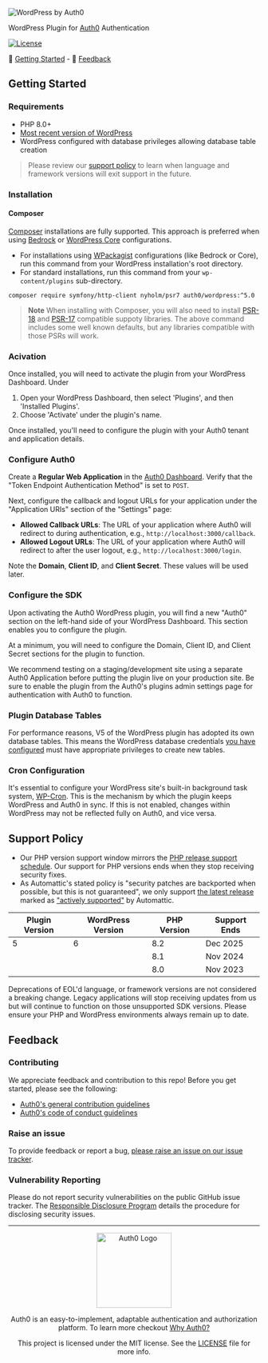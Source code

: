 ![WordPress by Auth0](https://cdn.auth0.com/website/sdks/banners/wp-auth0-banner.png)

WordPress Plugin for [Auth0](https://auth0.com) Authentication

[![License](https://img.shields.io/packagist/l/auth0/auth0-php)](https://doge.mit-license.org/)

:rocket: [Getting Started](#getting-started) - :speech_balloon: [Feedback](#feedback)

## Getting Started

### Requirements

- PHP 8.0+
- [Most recent version of WordPress](https://wordpress.org/news/category/releases/)
- WordPress configured with database privileges allowing database table creation

> Please review our [support policy](#support-policy) to learn when language and framework versions will exit support in the future.

### Installation

<!-- // Disabled while we complete this distribution configuration
#### Release Package
Releases are available from the Github repository [github.com/auth0/wordpress/releases](https://github.com/auth0/wordpress/releases), packaged as ZIP archives. Every release has an accompanying signature file for verification, if desired.

<details>
<summary><b>Verify a release signature with OpenSSL (recommended)</b></summary>

1. Download the public siging key from this repository
2. Put the repository's public signing key, the release's ZIP archive, and the release's signature file (ending in `.sign`) in the same directory.
3. Run the following command, substituting `RELEASE` with the filename of the release you downloaded:

```bash
openssl dgst -verify signing.key.pub -keyform PEM -sha256 -signature RELEASE.zip.sign -binary RELEASE.zip
```

'Verified OK' should be returned. If this is not the case, do not proceed with the installation.
</details>

1. Open your WordPress Dashboard, then click 'Plugins', and then 'Add New'.
2. Find the 'Upload Plugin' function at the top of the page, and use it to upload the release package you downloaded.

> **Note** Alternatively, you can extract the release package to your WordPress installation's `wp-content/plugins` directory.
-->

#### Composer
[Composer](https://getcomposer.org/) installations are fully supported. This approach is preferred when using [Bedrock](https://roots.io/bedrock/) or [WordPress Core](https://github.com/johnpbloch/wordpress-core-installer) configurations.

- For installations using [WPackagist](https://wpackagist.org/) configurations (like Bedrock or Core), run this command from your WordPress installation's root directory.
- For standard installations, run this command from your `wp-content/plugins` sub-directory.

```
composer require symfony/http-client nyholm/psr7 auth0/wordpress:^5.0
```

> **Note**  When installing with Composer, you will also need to install [PSR-18](https://packagist.org/providers/psr/http-client-implementation) and [PSR-17](https://packagist.org/providers/psr/http-factory-implementation) compatible suppoty libraries. The above command includes some well known defaults, but any libraries compatible with those PSRs will work.


<!-- // Disabled while we complete this distribution configuration
#### WordPress Dashboard

Installation from your WordPress dashboard is also supported. This approach first installs a small setup script that will verify that your host environment is compatible. Afterward, the latest plugin release will be downloaded from the GitHub repository, have it's file signature verified, and ultimately installed.

- Open your WordPress Dashboard.
- Click 'Plugins", then 'Add New', and search for 'Auth0'.
- Choose 'Install Now' to install the plugin.
-->

### Acivation

Once installed, you will need to activate the plugin from your WordPress Dashboard. Under

1. Open your WordPress Dashboard, then select 'Plugins', and then 'Installed Plugins'.
2. Choose 'Activate' under the plugin's name.

Once installed, you'll need to configure the plugin with your Auth0 tenant and application details.

### Configure Auth0

Create a **Regular Web Application** in the [Auth0 Dashboard](https://manage.auth0.com/#/applications). Verify that the "Token Endpoint Authentication Method" is set to `POST`.

Next, configure the callback and logout URLs for your application under the "Application URIs" section of the "Settings" page:

- **Allowed Callback URLs**: The URL of your application where Auth0 will redirect to during authentication, e.g., `http://localhost:3000/callback`.
- **Allowed Logout URLs**: The URL of your application where Auth0 will redirect to after the user logout, e.g., `http://localhost:3000/login`.

Note the **Domain**, **Client ID**, and **Client Secret**. These values will be used later.

### Configure the SDK

Upon activating the Auth0 WordPress plugin, you will find a new "Auth0" section on the left-hand side of your WordPress Dashboard. This section enables you to configure the plugin.

At a minimum, you will need to configure the Domain, Client ID, and Client Secret sections for the plugin to function.

We recommend testing on a staging/development site using a separate Auth0 Application before putting the plugin live on your production site. Be sure to enable the plugin from the Auth0's plugins admin settings page for authentication with Auth0 to function.

### Plugin Database Tables

For performance reasons, V5 of the WordPress plugin has adopted its own database tables. This means the WordPress database credentials [you have configured](https://wordpress.org/support/article/creating-database-for-wordpress/) must have appropriate privileges to create new tables.

### Cron Configuration

It's essential to configure your WordPress site's built-in background task system, [WP-Cron](https://developer.wordpress.org/plugins/cron/). This is the mechanism by which the plugin keeps WordPress and Auth0 in sync. If this is not enabled, changes within WordPress may not be reflected fully on Auth0, and vice versa.

## Support Policy

- Our PHP version support window mirrors the [PHP release support schedule](https://www.php.net/supported-versions.php). Our support for PHP versions ends when they stop receiving security fixes.
- As Automattic's stated policy is "security patches are backported when possible, but this is not guaranteed", we only support [the latest release](https://wordpress.org/news/category/releases/) marked as ["actively supported"](https://endoflife.date/wordpress) by Automattic.

| Plugin Version | WordPress Version | PHP Version | Support Ends |
| -------------- | ----------------- | ----------- | ------------ |
| 5              | 6                 | 8.2         | Dec 2025     |
|                |                   | 8.1         | Nov 2024     |
|                |                   | 8.0         | Nov 2023     |

Deprecations of EOL'd language, or framework versions are not considered a breaking change. Legacy applications will stop receiving updates from us but will continue to function on those unsupported SDK versions. Please ensure your PHP and WordPress environments always remain up to date.

## Feedback

### Contributing

We appreciate feedback and contribution to this repo! Before you get started, please see the following:

- [Auth0's general contribution guidelines](https://github.com/auth0/open-source-template/blob/master/GENERAL-CONTRIBUTING.md)
- [Auth0's code of conduct guidelines](https://github.com/auth0/open-source-template/blob/master/CODE-OF-CONDUCT.md)

### Raise an issue

To provide feedback or report a bug, [please raise an issue on our issue tracker](https://github.com/auth0/wp-auth0/issues).

### Vulnerability Reporting

Please do not report security vulnerabilities on the public GitHub issue tracker. The [Responsible Disclosure Program](https://auth0.com/whitehat) details the procedure for disclosing security issues.

---

<p align="center">
  <picture>
    <source media="(prefers-color-scheme: light)" srcset="https://cdn.auth0.com/website/sdks/logos/auth0_light_mode.png" width="150">
    <source media="(prefers-color-scheme: dark)" srcset="https://cdn.auth0.com/website/sdks/logos/auth0_dark_mode.png" width="150">
    <img alt="Auth0 Logo" src="https://cdn.auth0.com/website/sdks/logos/auth0_light_mode.png" width="150">
  </picture>
</p>

<p align="center">Auth0 is an easy-to-implement, adaptable authentication and authorization platform. To learn more checkout <a href="https://auth0.com/why-auth0">Why Auth0?</a></p>

<p align="center">This project is licensed under the MIT license. See the <a href="./LICENSE"> LICENSE</a> file for more info.</p>
